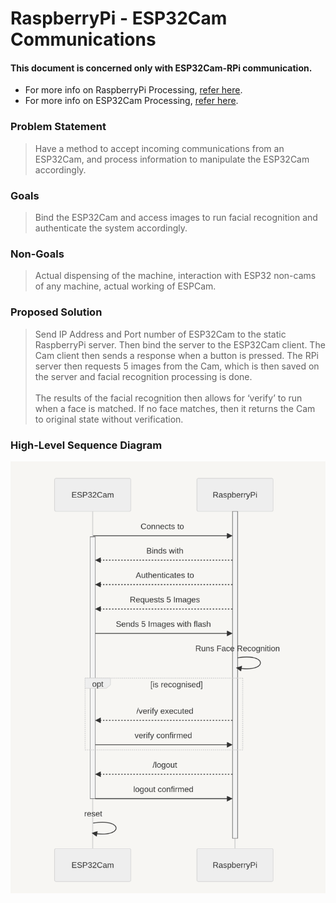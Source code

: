 # RaspberryPi - ESP32Cam Communications

#### This document is concerned only with ESP32Cam-RPi communication.<br>
- For more info on RaspberryPi Processing, [refer here](/raspberrypi/README.md).
- For more info on ESP32Cam Processing, [refer here](/esp32Cam/README.md).

### Problem Statement
> Have a method to accept incoming communications from an ESP32Cam,
> and process information to manipulate the ESP32Cam accordingly.

### Goals
> Bind the ESP32Cam and access images to run facial recognition and
> authenticate the system accordingly.

### Non-Goals
> Actual dispensing of the machine, interaction with ESP32 non-cams of
> any machine, actual working of ESPCam.

### Proposed Solution
> Send IP Address and Port number of ESP32Cam to the static RaspberryPi
> server. Then bind the server to the ESP32Cam client. The Cam client
> then sends a response when a button is pressed. The RPi server then
> requests 5 images from the Cam, which is then saved on the server and
> facial recognition processing is done. 
> <br><br>
> The results of the facial recognition then allows for ‘verify’ to run
> when a face is matched. If no face matches, then it returns the Cam to
> original state without verification.

### High-Level Sequence Diagram
![ESP32Cam-RaspberryPi Communications Sequence Diagram](/assets/ESP32Cam-RPi-Sequence_Diagram.png)
